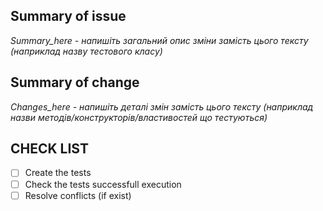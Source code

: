 ## Summary of issue

*Summary_here - напишіть загальний опис зміни замість цього тексту (наприклад назву тестового класу)*

## Summary of change

*Changes_here - напишіть деталі змін замість цього тексту (наприклад назви методів/конструкторів/властивостей що тестуються)*


## CHECK LIST
- [ ]  Create the tests
- [ ]  Check the tests successfull execution
- [ ]  Resolve conflicts (if exist)
